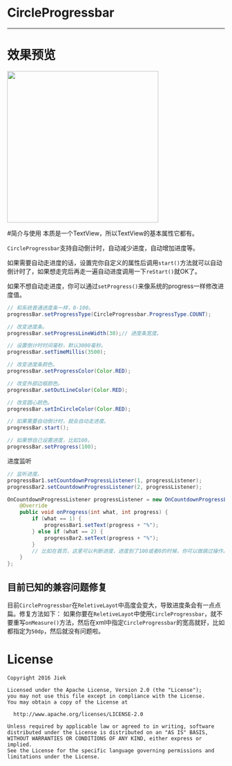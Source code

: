 # CircleProgressbar

----
# 效果预览
<image src="./image/demo.gif" width="350px"/>

#简介与使用
本质是一个TextView，所以TextView的基本属性它都有。

`CircleProgressbar`支持自动倒计时，自动减少进度，自动增加进度等。

如果需要自动走进度的话，设置完你自定义的属性后调用`start()`方法就可以自动倒计时了，如果想走完后再走一遍自动进度调用一下`reStart()`就OK了。

如果不想自动走进度，你可以通过`setProgress()`来像系统的progress一样修改进度值。

```java
// 和系统普通进度条一样，0-100。
progressBar.setProgressType(CircleProgressbar.ProgressType.COUNT);

// 改变进度条。
progressBar.setProgressLineWidth(30);// 进度条宽度。

// 设置倒计时时间毫秒，默认3000毫秒。
progressBar.setTimeMillis(3500);

// 改变进度条颜色。
progressBar.setProgressColor(Color.RED);

// 改变外部边框颜色。
progressBar.setOutLineColor(Color.RED);

// 改变圆心颜色。
progressBar.setInCircleColor(Color.RED);

// 如果需要自动倒计时，就会自动走进度。
progressBar.start();

// 如果想自己设置进度，比如100。
progressBar.setProgress(100);
```

进度监听
```java
// 监听进度。
progressBar1.setCountdownProgressListener(1, progressListener);
progressBar2.setCountdownProgressListener(2, progressListener);

OnCountdownProgressListener progressListener = new OnCountdownProgressListener() {
    @Override
    public void onProgress(int what, int progress) {
        if (what == 1) {
            progressBar1.setText(progress + "%");
        } else if (what == 2) {
            progressBar2.setText(progress + "%");
        }
        // 比如在首页，这里可以判断进度，进度到了100或者0的时候，你可以做跳过操作。
    }
};
```

## 目前已知的兼容问题修复
目前`CircleProgressbar`在`ReletiveLayot`中高度会变大，导致进度条会有一点点扁。修复方法如下：
如果你要在`ReletiveLayot`中使用`CircleProgressbar`，就不要重写`onMeasure()`方法，然后在xml中指定`CircleProgressbar`的宽高就好，比如都指定为`50dp`，然后就没有问题啦。

# License
```
Copyright 2016 Jiek

Licensed under the Apache License, Version 2.0 (the "License");
you may not use this file except in compliance with the License.
You may obtain a copy of the License at

  http://www.apache.org/licenses/LICENSE-2.0

Unless required by applicable law or agreed to in writing, software
distributed under the License is distributed on an "AS IS" BASIS,
WITHOUT WARRANTIES OR CONDITIONS OF ANY KIND, either express or implied.
See the License for the specific language governing permissions and
limitations under the License.
```
